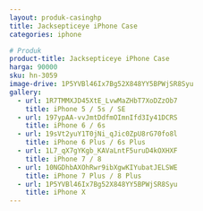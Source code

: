 ```yaml
---
layout: produk-casinghp
title: Jacksepticeye iPhone Case
categories: iphone

# Produk
product-title: Jacksepticeye iPhone Case
harga: 90000
sku: hn-3059
image-drive: 1P5YVBl46Ix7Bg52X848YY5BPWjSR8Syu
gallery:
  - url: 1R7TMMXJD45XtE_LvwMaZHbT7XoDZzOb7
    title: iPhone 5 / 5s / SE
  - url: 197ypAA-vvJmtDdfmOImnIfd3Iy41DCRS
    title: iPhone 6 / 6s
  - url: 19sVt2yuY1T0jNi_qJic0ZpU8rG70fo8l
    title: iPhone 6 Plus / 6s Plus
  - url: 1L7_qX7gYKgb_KAVaLntF5uruD4kOXHXF
    title: iPhone 7 / 8
  - url: 10NGDhbAXOhRwr9ibXgwKIYubatJELSWE
    title: iPhone 7 Plus / 8 Plus
  - url: 1P5YVBl46Ix7Bg52X848YY5BPWjSR8Syu
    title: iPhone X
---
```

